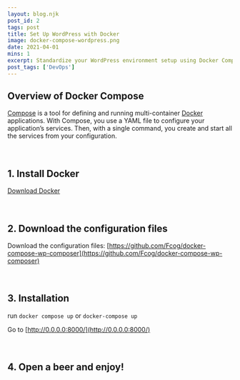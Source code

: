 ```yaml
---
layout: blog.njk
post_id: 2
tags: post
title: Set Up WordPress with Docker
image: docker-compose-wordpress.png
date: 2021-04-01
mins: 1
excerpt: Standardize your WordPress environment setup using Docker Compose.
post_tags: ['DevOps']
---
```


## Overview of Docker Compose
[Compose](https://docs.docker.com/compose) is a tool for defining and running multi-container [Docker](https://docs.docker.com/compose) applications. With Compose, you use a YAML file to configure your application’s services. Then, with a single command, you create and start all the services from your configuration.
\
&nbsp;
\
&nbsp;
## 1. Install Docker
[Download Docker](https://www.docker.com/products/docker-desktop) 
\
&nbsp;
\
&nbsp;
## 2. Download the configuration files
Download the configuration files: [https://github.com/Fcog/docker-compose-wp-composer](https://github.com/Fcog/docker-compose-wp-composer)
\
&nbsp;
\
&nbsp;
## 3. Installation
run ``docker compose up`` or ``docker-compose up``

Go to [http://0.0.0.0:8000/](http://0.0.0.0:8000/)
\
&nbsp;
\
&nbsp;
## 4. Open a beer and enjoy!